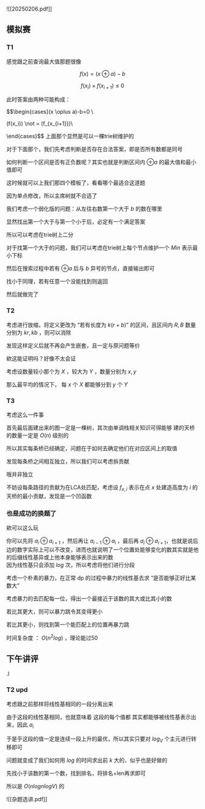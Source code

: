 ![[20250206.pdf]]
## 模拟赛

### T1

感觉跟之前查询最大值那题很像

$$f(x)=(x \oplus a)-b$$

$$f(x_{i}) \times f(x_{i+1}) \le 0$$

此时答案由两种可能构成：

$$\begin{cases}(x \oplus a)-b=0 \\

(f(x_i)) \not = (f_{x_{i+1}})\\



\end{cases}$$
上面那个显然是可以一棵trie树维护的

对于下面那个，我们先考虑判断是否存在合法答案，即是否所有数都是同号

如何判断一个区间是否有正负数呢？其实也就是判断区间内 $\oplus a$ 的最大值和最小值即可

这时候就可以上我们那四个模板了，看看哪个最适合这道题

因为单点修改，所以主席树就不合适了

我们考虑一个弱化版的问题：从左往右数第一个大于 $b$ 的数在哪里

显然找出第一个大于与第一个小于后，必定有一个满足答案

所以可以考虑在trie树上二分


对于找第一个大于的问题，我们可以考虑在trie树上每个节点维护一个 $Min$ 表示最小下标

然后在搜索过程中若有 $\oplus a$  后与 $b$ 异号的节点，直接输出即可

找小于同理，若有任意一个没能找到则返回

然后就做完了


### T2

考虑进行放缩，将定义更改为 “若有长度为 $k(r+b)$” 的区间，且区间内 $R,B$ 数量分别为 $kr,kb$ ，则可以消除

发现这样定义后就不再会产生嵌套，且一定与原问题等价

欸这能证明吗？好像不太会证

考虑设数量较小那个为 $X$ ，较大为 $Y$ ，数量分别为 $x,y$  

那么最平均的情况下， 每 $x$ 个 $X$ 都能够分到 $y$ 个 $Y$ 



### T3

考虑这么一件事

首先最后面建出来的图一定是一棵树，其次由单调栈相关知识可得能够
建的天桥的数量一定是 $O(n)$ 级别的

所以其实每条桥已经确定，问题在于如何去确定他们在对应区间上的取值

发现每条桥之间相互独立，所以我们可以考虑拆贡献

哦并非独立


不妨设每条路径的贡献为在LCA处匹配，考虑设 $f_{x,i}$ 表示在点 $x$ 处建造高度为 $i$ 的天桥的最小贡献，发现是一个凹函数


### 也是成功的换题了

欸可以这么玩

你可以先将 $a_{i} \oplus a_{i+1}$ ，然后再让 $a_{i-1} \oplus a_{i}$ ，最后再 $a_{i} \oplus a_{i+1}$，也就是说后边的数字实际上可以不改变，进而也就说明了一个位置处能够变化的数其实就是他的后缀线性基异或上他本身能够表示出来的数                
因为线性基只会添加 $log$ 次，所以考虑将他们进行分段

考虑一个朴素的暴力，在正常 dp 的过程中暴力的线性基去求 “是否能够正好比某数大”

考虑暴力的去匹配每一位，得出一个最接近于该数的其大或比其小的数

若比其更大，则可以暴力跳令其变得更小

若比其更小，则找到第一个能匹配上的位置再暴力跳

时间复杂度 ： $O(n^2log)$ ，理论能过50



## 下午讲评
.l                                                                                                                                  

### T2 upd

考虑跟之前那样将线性基相同的一段分离出来

由于这段的线性基相同，也就意味着 这段的每个值都 其实都能够被线性基表示出来，因此 $a_i$    

于是乎这段的值一定是连续一段上升的最优，所以其实只要对 $log_V$ 个主元进行转移即可

问题就变成了我们如何用 $log$ 的时间求出前 $k$ 大的，似乎也是好做的

先找小于该数的第一个数，找到排名，将排名+len再求即可

所以是 $O(nlognlogV)$ 的


![[杂题选讲.pdf]]




